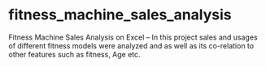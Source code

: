 # fitness_machine_sales_analysis
Fitness Machine Sales Analysis on Excel – In this project sales and usages of different fitness models were analyzed and as well as its co-relation to other features such as fitness, Age etc.
